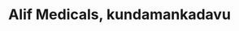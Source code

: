 ---
title: "Alif Medicals, kundamankadavu"
url: /peyad/alif-medicals-kundamankadavu/
shop: Drogerie
---